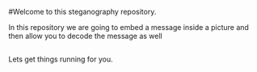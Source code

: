 #Welcome to this steganography repository.

In this repository we are going to embed a message inside a picture and then allow you to decode the message as well

## 

Lets get things running for you. 